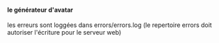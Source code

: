 #### le générateur d'avatar

les erreurs sont loggées dans errors/errors.log (le repertoire errors doit autoriser l'écriture pour le serveur web)
